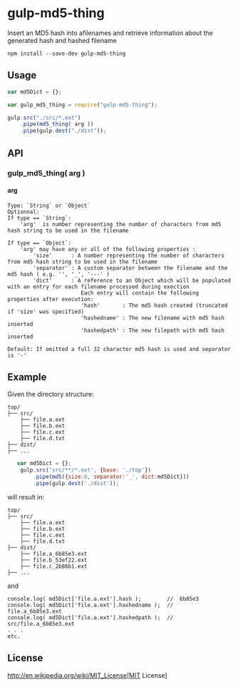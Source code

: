 # gulp-md5-thing
Insert an MD5 hash into afilenames and retrieve information about the generated hash and hashed filename

```shell
npm install --save-dev gulp-md5-thing
```

## Usage

```javascript
var md5Dict = {};

var gulp_md5_thing = require("gulp-md5-thing");

gulp.src("./src/*.ext")
	.pipe(md5_thing( arg ))
	.pipe(gulp.dest("./dist"));
```

## API

### gulp_md5_thing( arg )
#### arg
	Type: `String` or `Object` 
	Optionnal: 
	If type == `String`:
	    'arg'  is number representing the number of characters from md5 hash string to be used in the filename
 
	If type == `Object`:
	    'arg' may have any or all of the following properties : 
			'size'      : A number representing the number of characters from md5 hash string to be used in the filename
			'separator' : A custom separator between the filename and the md5 hash ( e.g. '', '_', '---' )
		    'dict'      : A reference to an Object which will be populated with an entry for each filename processed during exection
			               Each entry will contain the following properties after execution:
						   'hash'       : The md5 hash created (truncated if 'size' was specified)
						   'hashedname' : The new filename with md5 hash inserted
						   'hashedpath' : The new filepath with md5 hash inserted
 
	Default: If omitted a full 32 character md5 hash is used and separator is '-'


## Example

Given the directory structure:

```shell
top/
├── src/
	├── file.a.ext
	├── file.b.ext
	├── file.c.ext
	├── file.d.txt
├── dist/
├── ...
```

```javascript
   var md5Dict = {};
	gulp.src('src/**/*.ext', {base: './top'})
        .pipe(md5({size:6, separator:'_', dict:md5Dict}))
        .pipe(gulp.dest('./dist'));
```

will result in:

```shell
top/
├── src/
	├── file.a.ext
	├── file.b.ext
	├── file.c.ext
	├── file.d.txt
├── dist/
	├── file.a_6b85e3.ext
	├── file.b_53ef22.ext
	├── file.c_2b86b1.ext
├── ...
```

and

```shell
console.log( md5Dict['file.a.ext'].hash );        //  6b85e3
console.log( md5Dict['file.a.ext'].hashedname );  //  file.a_6b85e3.ext
console.log( md5Dict['file.a.ext'].hashedpath );  //  src/file.a_6b85e3.ext
. . . 
etc.
```

## License

http://en.wikipedia.org/wiki/MIT_License[MIT License]

